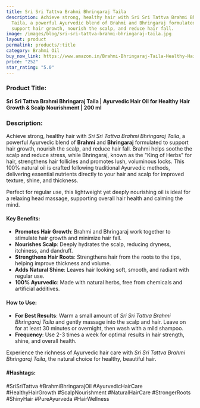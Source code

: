 ```yaml
---
title: Sri Sri Tattva Brahmi Bhringaraj Taila
description: Achieve strong, healthy hair with Sri Sri Tattva Brahmi Bhringaraj
  Taila, a powerful Ayurvedic blend of Brahmi and Bhringaraj formulated to
  support hair growth, nourish the scalp, and reduce hair fall.
image: /images/blog/sri-sri-tattva-brahmi-bhringaraj-taila.jpg
layout: product
permalink: products/:title
category: Brahmi Oil
buy_now_link: https://www.amazon.in/Brahmi-Bhringaraj-Taila-Healthy-Hair/dp/B0D9H86RJH/ref=sr_1_20?crid=SCXIDYS0PV1F&tag=m0150-21
price: "252"
star_rating: "5.0"
---
```

### Product Title:
**Sri Sri Tattva Brahmi Bhringaraj Taila | Ayurvedic Hair Oil for Healthy Hair Growth & Scalp Nourishment | 200 ml**

### Description:
Achieve strong, healthy hair with *Sri Sri Tattva Brahmi Bhringaraj Taila*, a powerful Ayurvedic blend of **Brahmi** and **Bhringaraj** formulated to support hair growth, nourish the scalp, and reduce hair fall. Brahmi helps soothe the scalp and reduce stress, while Bhringaraj, known as the "King of Herbs" for hair, strengthens hair follicles and promotes lush, voluminous locks. This 100% natural oil is crafted following traditional Ayurvedic methods, delivering essential nutrients directly to your hair and scalp for improved texture, shine, and thickness.

Perfect for regular use, this lightweight yet deeply nourishing oil is ideal for a relaxing head massage, supporting overall hair health and calming the mind.

#### Key Benefits:
- **Promotes Hair Growth**: Brahmi and Bhringaraj work together to stimulate hair growth and minimize hair fall.
- **Nourishes Scalp**: Deeply hydrates the scalp, reducing dryness, itchiness, and dandruff.
- **Strengthens Hair Roots**: Strengthens hair from the roots to the tips, helping improve thickness and volume.
- **Adds Natural Shine**: Leaves hair looking soft, smooth, and radiant with regular use.
- **100% Ayurvedic**: Made with natural herbs, free from chemicals and artificial additives.

#### How to Use:
- **For Best Results**: Warm a small amount of *Sri Sri Tattva Brahmi Bhringaraj Taila* and gently massage into the scalp and hair. Leave on for at least 30 minutes or overnight, then wash with a mild shampoo.
- **Frequency**: Use 2-3 times a week for optimal results in hair strength, shine, and overall health.

Experience the richness of Ayurvedic hair care with *Sri Sri Tattva Brahmi Bhringaraj Taila*, the natural choice for healthy, beautiful hair.

#### #Hashtags:
#SriSriTattva #BrahmiBhringarajOil #AyurvedicHairCare #HealthyHairGrowth #ScalpNourishment #NaturalHairCare #StrongerRoots #ShinyHair #PureAyurveda #HairWellness
